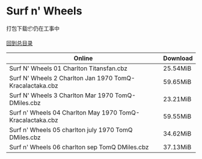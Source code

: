 # Surf n' Wheels

打包下载📦仍在工事中

[回到总目录](/Catalogs.md)







Online | Download
--- | ---
Surf N' Wheels 01 Charlton Titansfan.cbz | 25.54MiB
Surf N' Wheels 2 Charlton Jan 1970 TomQ-Kracalactaka.cbz | 59.65MiB
Surf N' Wheels 3 Charlton Mar 1970 TomQ-DMiles.cbz | 23.21MiB
Surf n' Wheels 04 Charlton May 1970 TomQ-Kracalactaka.cbz | 59.55MiB
Surf n' Wheels 05 charlton july 1970 TomQ DMiles.cbz | 34.62MiB
Surf n' Wheels 06 charlton sep TomQ DMiles.cbz | 37.13MiB